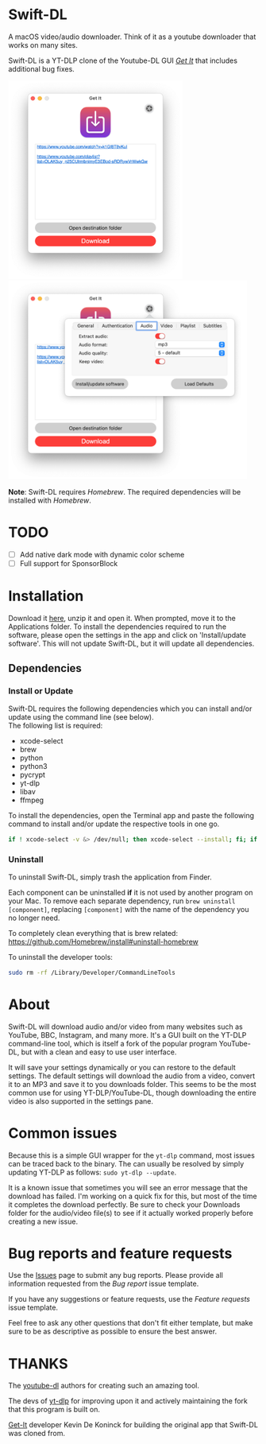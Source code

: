 # Swift-DL

A macOS video/audio downloader. Think of it as a youtube downloader that works on many sites.

Swift-DL is a YT-DLP clone of the Youtube-DL GUI [_Get It_](https://github.com/Kevin-De-Koninck/Get-It) that includes additional bug fixes.

<img src="https://github.com/jslpc/Swift-DL/blob/master/ReadMe%20Resources/MainWindow.png?raw=true" height="400" /><img src="https://github.com/jslpc/Swift-DL/blob/master/ReadMe%20Resources/Settings.png?raw=true" height="400" />

**Note**: Swift-DL requires _Homebrew_. The required dependencies will be installed with _Homebrew_.

# TODO

- [ ] Add native dark mode with dynamic color scheme
- [ ] Full support for SponsorBlock

# Installation

Download it [here](https://github.com/jslpc/Swift-DL/releases/), unzip it and open it. When prompted, move it to the Applications folder.
To install the dependencies required to run the software, please open the settings in the app and click on 'Install/update software'. This will not update Swift-DL, but it will update all dependencies.

## Dependencies

### Install or Update

Swift-DL requires the following dependencies which you can install and/or update using the command line (see below).  
The following list is required:
- xcode-select
- brew
- python
- python3
- pycrypt
- yt-dlp
- libav
- ffmpeg

To install the dependencies, open the Terminal app and paste the following command to install and/or update the respective tools in one go.

``` bash
if ! xcode-select -v &> /dev/null; then xcode-select --install; fi; if brew -v &> /dev/null; then brew update; else echo /usr/bin/ruby -e '$(curl -fsSL https://raw.githubusercontent.com/Homebrew/install/master/install)'; fi; if brew ls --versions python &> /dev/null; then brew upgrade python; else brew install python; brew link python; fi; if brew ls --versions python3 &> /dev/null; then brew upgrade python3; else brew install python3; fi; if pip2.7 list | grep -i pycrypt &> /dev/null; then pip2.7 install pycrypt --upgrade; else pip2.7 install pycrypt; fi; if yt-dlp --version &> /dev/null; then brew upgrade yt-dlp; else brew install yt-dlp/taps/yt-dlp; fi; if brew list libav &> /dev/null; then brew upgrade libav; else brew install libav; fi; if brew list ffmpeg &> /dev/null; then brew upgrade ffmpeg; else brew install ffmpeg; fi
```

### Uninstall

To uninstall Swift-DL, simply trash the application from Finder.

Each component can be uninstalled **if** it is not used by another program on your Mac. To remove each separate dependency, run `brew uninstall [component]`, replacing `[component]` with the name of the dependency you no longer need.

To completely clean everything that is brew related:
https://github.com/Homebrew/install#uninstall-homebrew

To uninstall the developer tools:
``` bash
sudo rm -rf /Library/Developer/CommandLineTools
```

# About

Swift-DL will download audio and/or video from many websites such as YouTube, BBC, Instagram, and many more. It's a GUI built on the YT-DLP command-line tool, which is itself a fork of the popular program YouTube-DL, but with a clean and easy to use user interface.

It will save your settings dynamically or you can restore to the default settings. The default settings will download the audio from a video, convert it to an MP3 and save it to you downloads folder. This seems to be the most common use for using YT-DLP/YouTube-DL, though downloading the entire video is also supported in the settings pane.

# Common issues

Because this is a simple GUI wrapper for the `yt-dlp` command, most issues can be traced back to the binary. The can usually be resolved by simply updating YT-DLP as follows: `sudo yt-dlp --update`.

It is a known issue that sometimes you will see an error message that the download has failed. I'm working on a quick fix for this, but most of the time it completes the download perfectly. Be sure to check your Downloads folder for the audio/video file(s) to see if it actually worked properly before creating a new issue.

# Bug reports and feature requests

Use the [Issues](https://github.com/jslpc/Swift-DL/issues) page to submit any bug reports. Please provide all information requested from the _Bug report_ issue template.

If you have any suggestions or feature requests, use the _Feature requests_ issue template.

Feel free to ask any other questions that don't fit either template, but make sure to be as descriptive as possible to ensure the best answer.

# THANKS

The [youtube-dl](https://github.com/rg3/youtube-dl) authors for creating such an amazing tool.

The devs of [yt-dlp](https://github.com/yt-dlp/yt-dlp) for improving upon it and actively maintaining the fork that this program is built on.

[Get-It](https://github.com/Kevin-De-Koninck/Get-It) developer Kevin De Koninck for building the original app that Swift-DL was cloned from.
